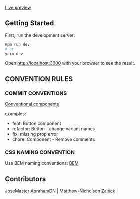 [Live preview](https://three-experiments-az.vercel.app/)

## Getting Started

First, run the development server:

```bash
npm run dev
# or
yarn dev
```

Open [http://localhost:3000](http://localhost:3000) with your browser to see the result.

## CONVENTION RULES

### COMMIT CONVENTIONS

[Conventional components](https://www.conventionalcommits.org/en/v1.0.0/)

examples:

- feat: Button component
- refactor: Button - change variant names
- fix: missing prop error
- chore: Component - Remove comments

### CSS NAMING CONVENTION

Use BEM naming conventions:
[BEM](https://getbem.com/naming/)

## Contributors

[JoseMaster](https://github.com/innorbitx)
[AbrahamDN](https://github.com/AbrahamDN) |
[Matthew-Nicholson](https://github.com/Matthew-Nicholson)
[Zaltick](https://github.com/soniclinkerman) |

